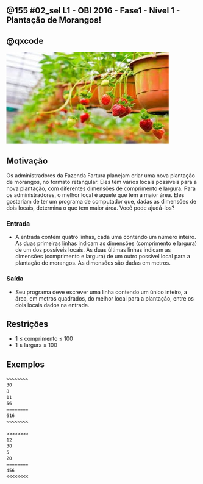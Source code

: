 ## @155 #02_sel L1 - OBI 2016 - Fase1 - Nível 1 - Plantação de Morangos!
## @qxcode

![](__capa.jpg)

## Motivação

Os administradores da Fazenda Fartura planejam criar uma nova plantação de morangos, no formato retangular. Eles têm vários locais possíveis para a nova plantação, com diferentes dimensões de comprimento e largura. Para os administradores, o melhor local é aquele que tem a maior área. Eles gostariam de ter um programa de computador que, dadas as dimensões de dois locais, determina o que tem maior área. Você pode ajudá-los?

### Entrada

- A entrada contém quatro linhas, cada uma contendo um número inteiro. As duas primeiras linhas indicam as dimensões (comprimento e largura) de um dos possíveis locais. As duas últimas linhas indicam as dimensões (comprimento e largura) de um outro possível local para a plantação de morangos. As dimensões são dadas em metros.

### Saída

- Seu programa deve escrever uma linha contendo um único inteiro, a área, em metros quadrados, do melhor local para a plantação, entre os dois locais dados na entrada.

## Restrições

*   1 ≤ comprimento ≤ 100
*   1 ≤ largura ≤ 100

## Exemplos

```
>>>>>>>>
30
8
11
56
========
616
<<<<<<<<

>>>>>>>>
12
38
5
20
========
456
<<<<<<<<
```

#

<!---
>>>>>>>> 01
9
4
9
4
========
36
<<<<<<<<


>>>>>>>> 02
9
3
2
1
========
27
<<<<<<<<


>>>>>>>> 03
10
8
8
4
========
80
<<<<<<<<


>>>>>>>> 04
14
19
17
14
========
266
<<<<<<<<


>>>>>>>> 05
18
14
20
20
========
400
<<<<<<<<


>>>>>>>> 06
16
14
13
15
========
224
<<<<<<<<


>>>>>>>> 07
71
88
60
61
========
6248
<<<<<<<<


>>>>>>>> 08
72
60
51
79
========
4320
<<<<<<<<


>>>>>>>> 09
66
58
95
78
========
7410
<<<<<<<<


>>>>>>>> 10
65
92
84
33
========
5980
<<<<<<<<


>>>>>>>> 11
91
84
76
66
========
7644
<<<<<<<<


>>>>>>>> 12
31
57
18
87
========
1767
<<<<<<<<
--->